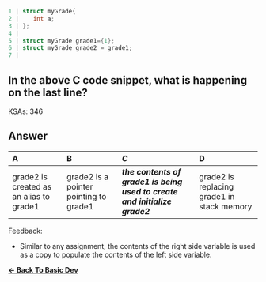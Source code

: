 ```c
1 | struct myGrade{
2 |    int a;
3 | };
4 | 
5 | struct myGrade grade1={1};
6 | struct myGrade grade2 = grade1;
7 | 
```

## In the above C code snippet, what is happening on the last line?

KSAs: 346

## Answer
| A | B | ***C*** | D |
| :--- | :--- | :--- | :--- |
| grade2 is created as an alias to grade1 | grade2 is a pointer pointing to grade1 | ***the contents of grade1 is being used to create and initialize grade2*** | grade2 is replacing grade1 in stack memory |


Feedback:

- Similar to any assignment, the contents of the right side variable is used as a copy to populate the contents of the left side variable.

[**<- Back To Basic Dev**](../../../Basic_Dev.md)

